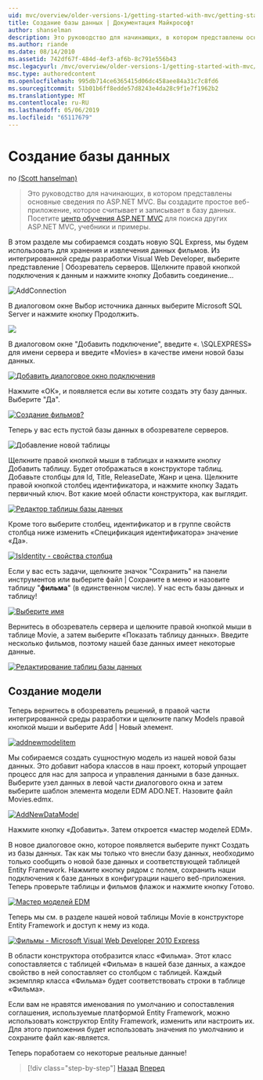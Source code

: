 ```yaml
---
uid: mvc/overview/older-versions-1/getting-started-with-mvc/getting-started-with-mvc-part4
title: Создание базы данных | Документация Майкрософт
author: shanselman
description: Это руководство для начинающих, в котором представлены основные сведения по ASP.NET MVC. Создание простого веб-приложения, которое считывает и записывает в базу данных.
ms.author: riande
ms.date: 08/14/2010
ms.assetid: 742df67f-484d-4ef3-af6b-8c791e556b43
msc.legacyurl: /mvc/overview/older-versions-1/getting-started-with-mvc/getting-started-with-mvc-part4
msc.type: authoredcontent
ms.openlocfilehash: 995db714ce6365415d06dc458aee84a31c7c8fd6
ms.sourcegitcommit: 51b01b6ff8edde57d8243e4da28c9f1e7f1962b2
ms.translationtype: MT
ms.contentlocale: ru-RU
ms.lasthandoff: 05/06/2019
ms.locfileid: "65117679"
---
```

# <a name="creating-a-database"></a>Создание базы данных

по [(Scott hanselman)](https://github.com/shanselman)

> Это руководство для начинающих, в котором представлены основные сведения по ASP.NET MVC. Вы создадите простое веб-приложение, которое считывает и записывает в базу данных. Посетите [центр обучения ASP.NET MVC](../../../index.md) для поиска других ASP.NET MVC, учебники и примеры.

В этом разделе мы собираемся создать новую SQL Express, мы будем использовать для хранения и извлечения данных фильмов. Из интегрированной среды разработки Visual Web Developer, выберите представление | Обозреватель серверов. Щелкните правой кнопкой подключения к данным и нажмите кнопку Добавить соединение...

![AddConnection](getting-started-with-mvc-part4/_static/image1.png)

В диалоговом окне Выбор источника данных выберите Microsoft SQL Server и нажмите кнопку Продолжить.

![](getting-started-with-mvc-part4/_static/image2.png)

В диалоговом окне "Добавить подключение", введите «. \SQLEXPRESS» для имени сервера и введите «Movies» в качестве имени новой базы данных.

[![Добавить диалоговое окно подключения](getting-started-with-mvc-part4/_static/image4.png)](getting-started-with-mvc-part4/_static/image3.png)

Нажмите «ОК», и появляется если вы хотите создать эту базу данных. Выберите "Да".

[![Создание фильмов?](getting-started-with-mvc-part4/_static/image6.png)](getting-started-with-mvc-part4/_static/image5.png)

Теперь у вас есть пустой базы данных в обозревателе серверов.

![Добавление новой таблицы](getting-started-with-mvc-part4/_static/image7.png)

Щелкните правой кнопкой мыши в таблицах и нажмите кнопку Добавить таблицу. Будет отображаться в конструкторе таблиц. Добавьте столбцы для Id, Title, ReleaseDate, Жанр и цена. Щелкните правой кнопкой столбец идентификатора, и нажмите кнопку Задать первичный ключ. Вот какие моей области конструктора, как выглядит.

[![Редактор таблицы базы данных](getting-started-with-mvc-part4/_static/image9.png)](getting-started-with-mvc-part4/_static/image8.png)

Кроме того выберите столбец, идентификатор и в группе свойств столбца ниже изменить «Спецификация идентификатора» значение «Да».

[![IsIdentity - свойства столбца](getting-started-with-mvc-part4/_static/image11.png)](getting-started-with-mvc-part4/_static/image10.png)

Если у вас есть задачи, щелкните значок "Сохранить" на панели инструментов или выберите файл | Сохраните в меню и назовите таблицу "**фильма**" (в единственном числе). У нас есть базы данных и таблицу!

[![Выберите имя](getting-started-with-mvc-part4/_static/image13.png)](getting-started-with-mvc-part4/_static/image12.png)

Вернитесь в обозреватель сервера и щелкните правой кнопкой мыши в таблице Movie, а затем выберите «Показать таблицу данных». Введите несколько фильмов, поэтому нашей базе данных имеет некоторые данные.

[![Редактирование таблиц базы данных](getting-started-with-mvc-part4/_static/image15.png)](getting-started-with-mvc-part4/_static/image14.png)

## <a name="creating-a-model"></a>Создание модели

Теперь вернитесь в обозреватель решений, в правой части интегрированной среды разработки и щелкните папку Models правой кнопкой мыши и выберите Add | Новый элемент.

[![addnewmodelitem](getting-started-with-mvc-part4/_static/image17.png)](getting-started-with-mvc-part4/_static/image16.png)

Мы собираемся создать сущностную модель из нашей новой базы данных. Это добавит набора классов в наш проект, который упрощает процесс для нас для запроса и управления данными в базе данных. Выберите узел данных в левой части диалогового окна и затем выберите шаблон элемента модели EDM ADO.NET. Назовите файл Movies.edmx.

[![AddNewDataModel](getting-started-with-mvc-part4/_static/image19.png)](getting-started-with-mvc-part4/_static/image18.png)

Нажмите кнопку «Добавить». Затем откроется «мастер моделей EDM».

В новое диалоговое окно, которое появляется выберите пункт Создать из базы данных. Так как мы только что внесли базу данных, необходимо только сообщить о новой базе данных и соответствующей таблицей Entity Framework. Нажмите кнопку рядом с полем, сохранить наши подключения к базе данных в конфигурации нашего веб-приложения. Теперь проверьте таблицы и фильмов флажок и нажмите кнопку Готово.

[![Мастер моделей EDM](getting-started-with-mvc-part4/_static/image21.png)](getting-started-with-mvc-part4/_static/image20.png)

Теперь мы см. в разделе нашей новой таблицы Movie в конструкторе Entity Framework и доступ к нему из кода.

[![Фильмы - Microsoft Visual Web Developer 2010 Express](getting-started-with-mvc-part4/_static/image23.png)](getting-started-with-mvc-part4/_static/image22.png)

В области конструктора отобразится класс «Фильма». Этот класс сопоставляется с таблицей «Фильма» в нашей базе данных, а каждое свойство в ней сопоставляет со столбцом с таблицей. Каждый экземпляр класса «Фильма» будет соответствовать строки в таблице «Фильма».

Если вам не нравятся именования по умолчанию и сопоставления соглашения, используемые платформой Entity Framework, можно использовать конструктор Entity Framework, изменить или настроить их. Для этого приложения будет использовать значения по умолчанию и сохраните файл как-является.

Теперь поработаем со некоторые реальные данные!

> [!div class="step-by-step"]
> [Назад](getting-started-with-mvc-part3.md)
> [Вперед](getting-started-with-mvc-part5.md)
